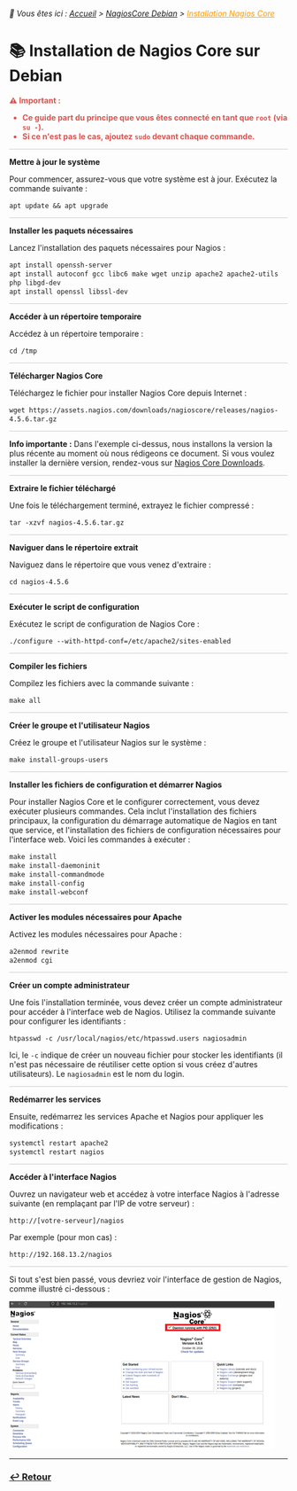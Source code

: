 <link rel="stylesheet" type="text/css" href="/assets/css/principal-theme.css">

###### 📂 Vous êtes ici : [Accueil](../../index.md) > [NagiosCore Debian](../nagioscore-debian/index.md) > <a href="." style="color: #ff9900; text-decoration: underline;">Installation Nagios Core</a>


# 📚 Installation de Nagios Core sur Debian

<div style="color: #d9534f; font-weight: bold; margin-bottom: 1em;">
  ⚠️ <strong>Important :</strong>
  <ul>
    <li>Ce guide part du principe que vous êtes connecté en tant que <code>root</code> (via <code>su -</code>).</li>
    <li>Si ce n'est pas le cas, ajoutez <code>sudo</code> devant chaque commande.</li>
  </ul>
</div>

<hr style="border: 1px solid #ccc; height: 1px; background-color: #ccc; border: none;">


**Mettre à jour le système**

Pour commencer, assurez-vous que votre système est à jour. Exécutez la commande suivante : 

```
apt update && apt upgrade
```
<hr style="border: 1px solid #ccc; height: 1px; background-color: #ccc; border: none;">


**Installer les paquets nécessaires**

Lancez l'installation des paquets nécessaires pour Nagios : 

```
apt install openssh-server
apt install autoconf gcc libc6 make wget unzip apache2 apache2-utils php libgd-dev
apt install openssl libssl-dev
```

<hr style="border: 1px solid #ccc; height: 1px; background-color: #ccc; border: none;">



**Accéder à un répertoire temporaire**

Accédez à un répertoire temporaire :

```
cd /tmp
```

<hr style="border: 1px solid #ccc; height: 1px; background-color: #ccc; border: none;">


**Télécharger Nagios Core**

Téléchargez le fichier pour installer Nagios Core depuis Internet : 

```
wget https://assets.nagios.com/downloads/nagioscore/releases/nagios-4.5.6.tar.gz
```

<hr style="border: 1px solid #ccc; height: 1px; background-color: #ccc; border: none;">


**Info importante :** Dans l'exemple ci-dessus, nous installons la version la plus récente au moment où nous rédigeons ce document. Si vous voulez installer la dernière version, rendez-vous sur [Nagios Core Downloads](https://www.nagios.org/downloads/nagios-core/).

<hr style="border: 1px solid #ccc; height: 1px; background-color: #ccc; border: none;">


**Extraire le fichier téléchargé**

Une fois le téléchargement terminé, extrayez le fichier compressé : 

```
tar -xzvf nagios-4.5.6.tar.gz
```

<hr style="border: 1px solid #ccc; height: 1px; background-color: #ccc; border: none;">


**Naviguer dans le répertoire extrait**

Naviguez dans le répertoire que vous venez d'extraire : 

```
cd nagios-4.5.6
```

<hr style="border: 1px solid #ccc; height: 1px; background-color: #ccc; border: none;">


**Exécuter le script de configuration**

Exécutez le script de configuration de Nagios Core : 

```
./configure --with-httpd-conf=/etc/apache2/sites-enabled
```

<hr style="border: 1px solid #ccc; height: 1px; background-color: #ccc; border: none;">


**Compiler les fichiers**

Compilez les fichiers avec la commande suivante : 

```
make all
```

<hr style="border: 1px solid #ccc; height: 1px; background-color: #ccc; border: none;">


**Créer le groupe et l'utilisateur Nagios**

Créez le groupe et l'utilisateur Nagios sur le système : 

```
make install-groups-users
```

<hr style="border: 1px solid #ccc; height: 1px; background-color: #ccc; border: none;">



**Installer les fichiers de configuration et démarrer Nagios**

Pour installer Nagios Core et le configurer correctement, vous devez exécuter plusieurs commandes. Cela inclut l'installation des fichiers principaux, la configuration du démarrage automatique de Nagios en tant que service, et l'installation des fichiers de configuration nécessaires pour l'interface web. Voici les commandes à exécuter : 

```
make install
make install-daemoninit
make install-commandmode
make install-config
make install-webconf
```

<hr style="border: 1px solid #ccc; height: 1px; background-color: #ccc; border: none;">


**Activer les modules nécessaires pour Apache**

Activez les modules nécessaires pour Apache : 

```
a2enmod rewrite
a2enmod cgi
```

<hr style="border: 1px solid #ccc; height: 1px; background-color: #ccc; border: none;">


**Créer un compte administrateur**

Une fois l'installation terminée, vous devez créer un compte administrateur pour accéder à l'interface web de Nagios. Utilisez la commande suivante pour configurer les identifiants :

```
htpasswd -c /usr/local/nagios/etc/htpasswd.users nagiosadmin
```

Ici, le `-c` indique de créer un nouveau fichier pour stocker les identifiants (il n'est pas nécessaire de réutiliser cette option si vous créez d'autres utilisateurs). Le `nagiosadmin` est le nom du login.

<hr style="border: 1px solid #ccc; height: 1px; background-color: #ccc; border: none;">

**Redémarrer les services**

Ensuite, redémarrez les services Apache et Nagios pour appliquer les modifications :

```
systemctl restart apache2
systemctl restart nagios
```

<hr style="border: 1px solid #ccc; height: 1px; background-color: #ccc; border: none;">


**Accéder à l'interface Nagios**

Ouvrez un navigateur web et accédez à votre interface Nagios à l'adresse suivante (en remplaçant par l'IP de votre serveur) :

```
http://[votre-serveur]/nagios
```

Par exemple (pour mon cas) :

```
http://192.168.13.2/nagios
```

<hr style="border: 1px solid #ccc; height: 1px; background-color: #ccc; border: none;">


Si tout s'est bien passé, vous devriez voir l'interface de gestion de Nagios, comme illustré ci-dessous :

![alt text](/assets/images/interface_nagios.png)

---


### **[↩️ Retour](../../linux/nagioscore-debian/index.md)**